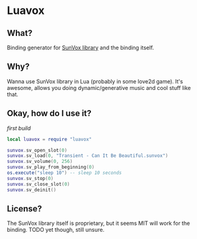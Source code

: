 # Luavox

## What?
Binding generator for [SunVox library](https://www.warmplace.ru/soft/sunvox/sunvox_lib.php) and the binding itself.

## Why?
Wanna use SunVox library in Lua (probably in some love2d game). It's awesome, allows you doing dynamic/generative music and cool stuff like that.

## Okay, how do I use it?
*first build*
```lua
local luavox = require "luavox"

sunvox.sv_open_slot(0)
sunvox.sv_load(0, "Transient - Can It Be Beautiful.sunvox")
sunvox.sv_volume(0, 256)
sunvox.sv_play_from_beginning(0)
os.execute("sleep 10") -- sleep 10 seconds
sunvox.sv_stop(0)
sunvox.sv_close_slot(0)
sunvox.sv_deinit()
```

## License?
The SunVox library itself is proprietary, but it seems MIT will work for the binding. TODO yet though, still unsure.